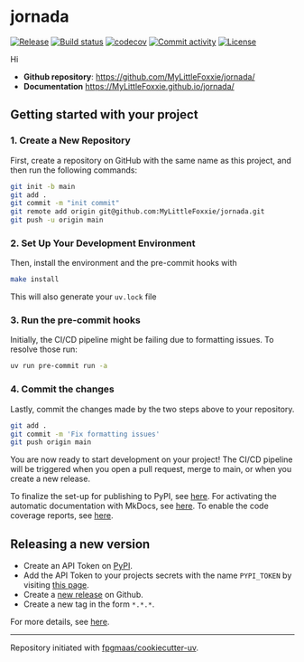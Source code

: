 # jornada

[![Release](https://img.shields.io/github/v/release/MyLittleFoxxie/jornada)](https://img.shields.io/github/v/release/MyLittleFoxxie/jornada)
[![Build status](https://img.shields.io/github/actions/workflow/status/MyLittleFoxxie/jornada/main.yml?branch=main)](https://github.com/MyLittleFoxxie/jornada/actions/workflows/main.yml?query=branch%3Amain)
[![codecov](https://codecov.io/gh/MyLittleFoxxie/jornada/branch/main/graph/badge.svg)](https://codecov.io/gh/MyLittleFoxxie/jornada)
[![Commit activity](https://img.shields.io/github/commit-activity/m/MyLittleFoxxie/jornada)](https://img.shields.io/github/commit-activity/m/MyLittleFoxxie/jornada)
[![License](https://img.shields.io/github/license/MyLittleFoxxie/jornada)](https://img.shields.io/github/license/MyLittleFoxxie/jornada)

Hi

- **Github repository**: <https://github.com/MyLittleFoxxie/jornada/>
- **Documentation** <https://MyLittleFoxxie.github.io/jornada/>

## Getting started with your project

### 1. Create a New Repository

First, create a repository on GitHub with the same name as this project, and then run the following commands:

```bash
git init -b main
git add .
git commit -m "init commit"
git remote add origin git@github.com:MyLittleFoxxie/jornada.git
git push -u origin main
```

### 2. Set Up Your Development Environment

Then, install the environment and the pre-commit hooks with

```bash
make install
```

This will also generate your `uv.lock` file

### 3. Run the pre-commit hooks

Initially, the CI/CD pipeline might be failing due to formatting issues. To resolve those run:

```bash
uv run pre-commit run -a
```

### 4. Commit the changes

Lastly, commit the changes made by the two steps above to your repository.

```bash
git add .
git commit -m 'Fix formatting issues'
git push origin main
```

You are now ready to start development on your project!
The CI/CD pipeline will be triggered when you open a pull request, merge to main, or when you create a new release.

To finalize the set-up for publishing to PyPI, see [here](https://fpgmaas.github.io/cookiecutter-uv/features/publishing/#set-up-for-pypi).
For activating the automatic documentation with MkDocs, see [here](https://fpgmaas.github.io/cookiecutter-uv/features/mkdocs/#enabling-the-documentation-on-github).
To enable the code coverage reports, see [here](https://fpgmaas.github.io/cookiecutter-uv/features/codecov/).

## Releasing a new version

- Create an API Token on [PyPI](https://pypi.org/).
- Add the API Token to your projects secrets with the name `PYPI_TOKEN` by visiting [this page](https://github.com/MyLittleFoxxie/jornada/settings/secrets/actions/new).
- Create a [new release](https://github.com/MyLittleFoxxie/jornada/releases/new) on Github.
- Create a new tag in the form `*.*.*`.

For more details, see [here](https://fpgmaas.github.io/cookiecutter-uv/features/cicd/#how-to-trigger-a-release).

---

Repository initiated with [fpgmaas/cookiecutter-uv](https://github.com/fpgmaas/cookiecutter-uv).
